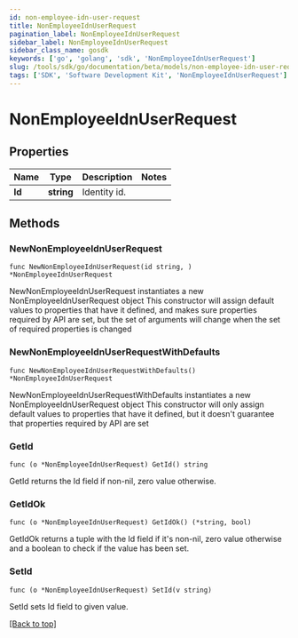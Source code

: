 ```yaml
---
id: non-employee-idn-user-request
title: NonEmployeeIdnUserRequest
pagination_label: NonEmployeeIdnUserRequest
sidebar_label: NonEmployeeIdnUserRequest
sidebar_class_name: gosdk
keywords: ['go', 'golang', 'sdk', 'NonEmployeeIdnUserRequest'] 
slug: /tools/sdk/go/documentation/beta/models/non-employee-idn-user-request
tags: ['SDK', 'Software Development Kit', 'NonEmployeeIdnUserRequest']
---
```


# NonEmployeeIdnUserRequest

## Properties

Name | Type | Description | Notes
------------ | ------------- | ------------- | -------------
**Id** | **string** | Identity id. | 

## Methods

### NewNonEmployeeIdnUserRequest

`func NewNonEmployeeIdnUserRequest(id string, ) *NonEmployeeIdnUserRequest`

NewNonEmployeeIdnUserRequest instantiates a new NonEmployeeIdnUserRequest object
This constructor will assign default values to properties that have it defined,
and makes sure properties required by API are set, but the set of arguments
will change when the set of required properties is changed

### NewNonEmployeeIdnUserRequestWithDefaults

`func NewNonEmployeeIdnUserRequestWithDefaults() *NonEmployeeIdnUserRequest`

NewNonEmployeeIdnUserRequestWithDefaults instantiates a new NonEmployeeIdnUserRequest object
This constructor will only assign default values to properties that have it defined,
but it doesn't guarantee that properties required by API are set

### GetId

`func (o *NonEmployeeIdnUserRequest) GetId() string`

GetId returns the Id field if non-nil, zero value otherwise.

### GetIdOk

`func (o *NonEmployeeIdnUserRequest) GetIdOk() (*string, bool)`

GetIdOk returns a tuple with the Id field if it's non-nil, zero value otherwise
and a boolean to check if the value has been set.

### SetId

`func (o *NonEmployeeIdnUserRequest) SetId(v string)`

SetId sets Id field to given value.



[[Back to top]](#) 


